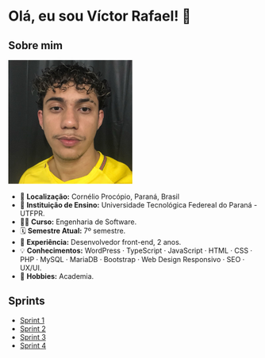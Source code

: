 # Olá, eu sou Víctor Rafael! 👋

## Sobre mim

<img src="victor.jpg" alt="Imagem de perfil" width="250"/>

* 📍 **Localização:** Cornélio Procópio, Paraná, Brasil
* 🏫 **Instituição de Ensino:** Universidade Tecnológica Federeal do Paraná - UTFPR.
* 👨‍💻 **Curso:** Engenharia de Software.
* 🗓️ **Semestre Atual:** 7º semestre.
* 💼 **Experiência:** Desenvolvedor front-end, 2 anos.
* 💡 **Conhecimentos:** WordPress · TypeScript · JavaScript · HTML · CSS · PHP · MySQL · MariaDB · Bootstrap · Web Design Responsivo · SEO · UX/UI.
* 🚴 **Hobbies:** Academia.

## Sprints

* [Sprint 1](sprint-1/)
* [Sprint 2](sprint-2/)
* [Sprint 3](sprint-3/)
* [Sprint 4](sprint-4/)
